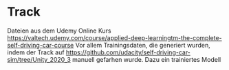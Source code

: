 # Track

Dateien aus dem Udemy Online Kurs https://valtech.udemy.com/course/applied-deep-learningtm-the-complete-self-driving-car-course
Vor allem Trainingsdaten, die generiert wurden, indem der Track auf  https://github.com/udacity/self-driving-car-sim/tree/Unity_2020_3 manuell gefarhen wurde.
Dazu ein trainiertes Modell
